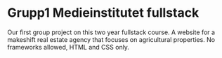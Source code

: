# Grupp1 Medieinstitutet fullstack

Our first group project on this two year fullstack course.
A website for a makeshift real estate agency that focuses on agricultural properties.
No frameworks allowed, HTML and CSS only.
